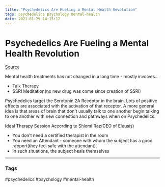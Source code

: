 ```yaml
---
title: "Psychedelics Are Fueling a Mental Health Revolution"
tags: psychedelics psychology mental-health
date: 2021-01-29 14:15:17
---
```


# Psychedelics Are Fueling a Mental Health Revolution

[Source](https://www.youtube.com/watch?v=qJNpKaZmidU)

Mental health treatments has not changed in a long time - mostly involves...
- Talk Therapy
- SSRI Meditation(no new drug was come since creation of SSRI)

Psychedelics target the Serotonin 2A Receptor in the brain. Lots of positive effects are associated with the activation of that receptor. A more general idea is that areas of brain that don't usually talk to one another begin talking to one another with new connection and pathways when on Psychedelics.

Ideal Therapy Session According to Shlomi Raz(CEO of Eleusis)
- You don't need a certified therapist in the room
- You need an Attendant - someone with whom the subject has a good rapport(they feel safe with the attendant).
- In such situations, the subject heals themselves


---
### Tags
#psychedelics #psychology #mental-health
